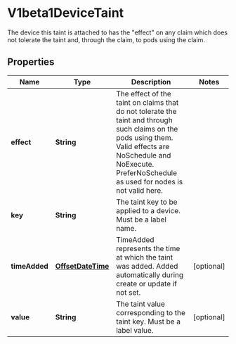 

# V1beta1DeviceTaint

The device this taint is attached to has the \"effect\" on any claim which does not tolerate the taint and, through the claim, to pods using the claim.
## Properties

Name | Type | Description | Notes
------------ | ------------- | ------------- | -------------
**effect** | **String** | The effect of the taint on claims that do not tolerate the taint and through such claims on the pods using them. Valid effects are NoSchedule and NoExecute. PreferNoSchedule as used for nodes is not valid here. | 
**key** | **String** | The taint key to be applied to a device. Must be a label name. | 
**timeAdded** | [**OffsetDateTime**](OffsetDateTime.md) | TimeAdded represents the time at which the taint was added. Added automatically during create or update if not set. |  [optional]
**value** | **String** | The taint value corresponding to the taint key. Must be a label value. |  [optional]



